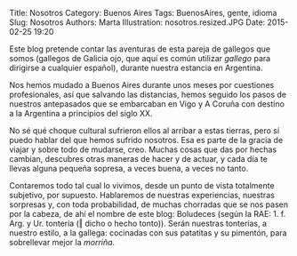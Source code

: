 Title: Nosotros
Category: Buenos Aires
Tags: BuenosAires, gente, idioma
Slug: Nosotros
Authors: Marta
Illustration: nosotros.resized.JPG
Date: 2015-02-25 19:20



Este blog pretende contar las aventuras de esta pareja de gallegos que somos (gallegos de Galicia ojo, que aquí es común utilizar _gallego_ para dirigirse a cualquier español), durante nuestra estancia en Argentina.

Nos hemos mudado a Buenos Aires durante unos meses por cuestiones profesionales, así que salvando las distancias, hemos seguido los pasos de nuestros antepasados que se embarcaban en Vigo y A Coruña con destino a la Argentina a principios del siglo XX.

No sé qué choque cultural sufrieron ellos al arribar a estas tierras, pero sí puedo hablar del que hemos sufrido nosotros. Esa es parte de la gracia de viajar y sobre todo de mudarse, creo. Muchas cosas que das por hechas cambian, descubres otras maneras de hacer y de actuar, y cada día te llevas alguna pequeña sopresa, a veces buena, a veces no tanto.

Contaremos todo tal cual lo vivimos, desde un punto de vista totalmente subjetivo, por supuesto. Hablaremos de nuestras experiencias, nuestras sorpresas y, con toda probabilidad, de muchas chorradas que se nos pasen por la cabeza, de ahí el nombre de este blog: Boludeces (según la RAE: 1. f. Arg. y Ur. tontería (‖ dicho o hecho tonto)). Serán nuestras tonterías, a nuestro estilo, a la gallega: cocinadas con sus patatitas y su pimentón, para sobrellevar mejor la _morriña_.

